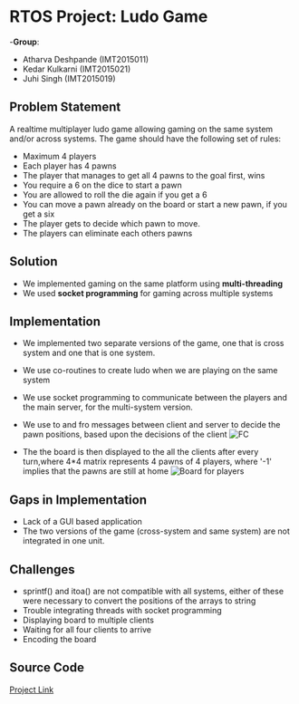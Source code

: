 # RTOS Project: Ludo Game
-__Group__: 
* Atharva Deshpande (IMT2015011)
* Kedar Kulkarni (IMT2015021)
* Juhi Singh (IMT2015019)



## Problem Statement
A realtime multiplayer ludo game allowing gaming on the same system and/or across systems. 
The game should have the following set of rules:
* Maximum 4 players  
* Each player has 4 pawns
* The player that manages to get all 4 pawns to the goal first, wins
* You require a 6 on the dice to start a pawn
* You are allowed to roll the die again if you get a 6
* You can move a pawn already on the board or start a new pawn, if you get a six
* The player gets to decide which pawn to move.
* The players can eliminate each others pawns
## Solution

* We implemented gaming on the same platform using  __multi-threading__ 
* We used __socket programming__ for gaming across multiple systems

## Implementation

* We implemented two separate versions of the game, one that is cross system and one that is one system.
* We use co-routines to create ludo when we are playing on the same system
* We use socket programming to communicate between the players and the main server, for the multi-system version.
* We use to and fro messages between client and server to decide the pawn positions, based upon the decisions of the client
![FC](https://lh3.googleusercontent.com/cSjI59Bwy-gMGpI-4DW2UaSydoU7iKQSRm6ZmuQFHDMoaMI86AmEG4anm1_rCDW0UXbhyn_c339h)


*  The the board is then displayed to the all the clients after every turn,where
4*4 matrix represents 4 pawns of 4 players,
where '-1' implies that the pawns are still at home 
![Board for players](https://lh3.googleusercontent.com/lPhlQuczPWA1n_uiEkpjetfD2orKjuU6_LapujnUfPXfKGO_TKX3WcxEEIexdKt_wLnZHNZAn-Ah)
## Gaps in Implementation

* Lack of a GUI based application
* The two versions of the game (cross-system and same system) are not integrated in one unit.

## Challenges
* sprintf() and itoa() are not compatible with all systems, either of these were necessary to convert the positions of the arrays to string
* Trouble integrating threads with socket programming
* Displaying board to multiple clients
* Waiting for all four clients to arrive
* Encoding the board


## Source Code
[Project Link](https://github.com/Juhi-0711/RTOS/tree/master/PROJECT_LUDO)




